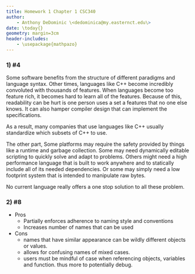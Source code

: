 ```yaml
---
title: Homework 1 Chapter 1 CSC340
author:
    - Anthony DeDominic \<dedominica@my.easternct.edu\>
date: \today{}
geometry: margin=3cm
header-includes:
	- \usepackage{mathpazo}
---
```


### 1) \#4

Some software benefits from the structure of different paradigms and language syntax.
Other times, languages like C++ become incredibly convoluted with thousands of features.
When languages become too feature rich, it becomes hard to learn all of the features.
Because of this, readability can be hurt is one person uses a set a features that no one else knows.
It can also hamper compiler design that can implement the specifications.

As a result, many companies that use languages like C++ usually standardize which subsets of C++ to use.

The other part, Some platforms may require the safety provided by things like a runtime and garbage collection.
Some may need dynamically editable scripting to quickly solve and adapt to problems.
Others might need a high performance language that is built to work anywhere and to statically include all of its needed dependencies.
Or some may simply need a low footprint system that is intended to manipulate raw bytes.

No current language really offers a one stop solution to all these problem.

### 2) \#8

  * Pros
    * Partially enforces adherence to naming style and conventions 
	* Increases number of names that can be used
  * Cons
    * names that have similar appearance can be wildly different objects or values.
	* allows for confusing names of mixed cases.
	* users must be mindful of case when referencing objects, variables and function. thus more to potentially debug.
